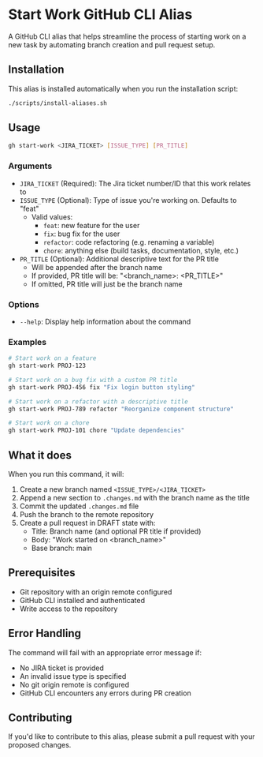 # Start Work GitHub CLI Alias

A GitHub CLI alias that helps streamline the process of starting work on a new task by automating branch creation and pull request setup.

## Installation

This alias is installed automatically when you run the installation script: 

```bash
./scripts/install-aliases.sh
```

## Usage

```bash
gh start-work <JIRA_TICKET> [ISSUE_TYPE] [PR_TITLE]
```

### Arguments

- `JIRA_TICKET` (Required): The Jira ticket number/ID that this work relates to
- `ISSUE_TYPE` (Optional): Type of issue you're working on. Defaults to "feat"
  - Valid values:
    - `feat`: new feature for the user
    - `fix`: bug fix for the user
    - `refactor`: code refactoring (e.g. renaming a variable)
    - `chore`: anything else (build tasks, documentation, style, etc.)
- `PR_TITLE` (Optional): Additional descriptive text for the PR title
  - Will be appended after the branch name
  - If provided, PR title will be: "<branch_name>: <PR_TITLE>"
  - If omitted, PR title will just be the branch name

### Options

- `--help`: Display help information about the command

### Examples

```bash
# Start work on a feature
gh start-work PROJ-123

# Start work on a bug fix with a custom PR title
gh start-work PROJ-456 fix "Fix login button styling"

# Start work on a refactor with a descriptive title
gh start-work PROJ-789 refactor "Reorganize component structure"

# Start work on a chore
gh start-work PROJ-101 chore "Update dependencies"
```

## What it does

When you run this command, it will:

1. Create a new branch named `<ISSUE_TYPE>/<JIRA_TICKET>`
2. Append a new section to `.changes.md` with the branch name as the title
3. Commit the updated `.changes.md` file
4. Push the branch to the remote repository
5. Create a pull request in DRAFT state with:
   - Title: Branch name (and optional PR title if provided)
   - Body: "Work started on <branch_name>"
   - Base branch: main

## Prerequisites

- Git repository with an origin remote configured
- GitHub CLI installed and authenticated
- Write access to the repository

## Error Handling

The command will fail with an appropriate error message if:

- No JIRA ticket is provided
- An invalid issue type is specified
- No git origin remote is configured
- GitHub CLI encounters any errors during PR creation

## Contributing

If you'd like to contribute to this alias, please submit a pull request with your proposed changes.